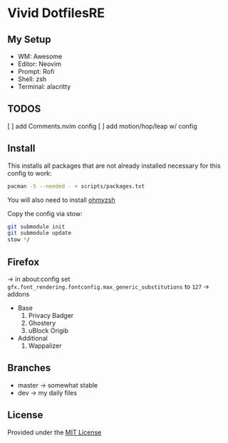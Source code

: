 # Vivid DotfilesRE
## My Setup
* WM: Awesome
* Editor: Neovim
* Prompt: Rofi
* Shell: zsh
* Terminal: alacritty

## TODOS
[ ] add Comments.nvim config
[ ] add motion/hop/leap w/ config

## Install
This installs all packages that are not already installed necessary for this config to work:
```bash
pacman -S --needed - < scripts/packages.txt
```

You will also need to install [ohmyzsh](https://ohmyz.sh/)

Copy the config via stow:
```bash
git submodule init
git submodule update
stow */
```

## Firefox
-> in about:config
set `gfx.font_rendering.fontconfig.max_generic_substitutions` to `127`
-> addons
- Base
    1. Privacy Badger
    2. Ghostery
    3. uBlock Origib
- Additional
    1. Wappalizer
## Branches
 * master -> somewhat stable 
 * dev -> my daily files 

## License
Provided under the [MIT License](./LICENSE.md)
